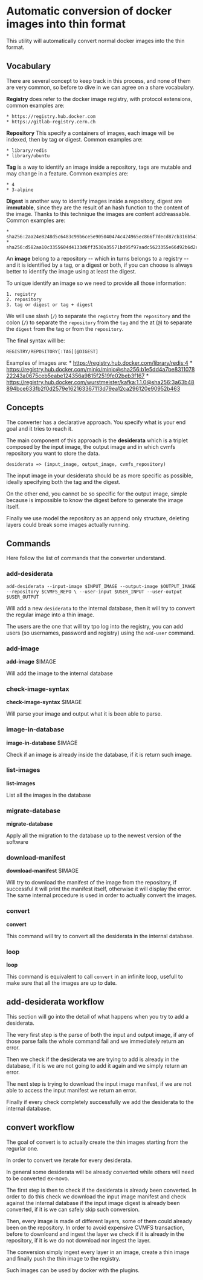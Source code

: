 # Automatic conversion of docker images into thin format

This utility will automatically convert normal docker images into the thin
format.

## Vocabulary

There are several concept to keep track in this process, and none of them are
very common, so before to dive in we can agree on a share vocabulary.

**Registry** does refer to the docker image registry, with protocol extensions,
common examples are:

    * https://registry.hub.docker.com
    * https://gitlab-registry.cern.ch

**Repository** This specify a containers of images, each image will be indexed,
then by tag or digest. Common examples are:
 
    * library/redis
    * library/ubuntu

**Tag** is a way to identify an image inside a repository, tags are mutable
and may change in a feature. Common examples are:

    * 4
    * 3-alpine

**Digest** is another way to identify images inside a repository, digest are
**immutable**, since they are the result of an hash function to the content of
the image. Thanks to this technique the images are content addreassable.
Common examples are:

    * sha256:2aa24e8248d5c6483c99b6ce5e905040474c424965ec866f7decd87cb316b541
    * sha256:d582aa10c3355604d4133d6ff3530a35571bd95f97aadc5623355e66d92b6d2c


An **image** belong to a repository -- which in turns belongs to a registry --
and it is identified by a tag, or a digest or both, if you can choose is always
better to identify the image using at least the digest.

To unique identify an image so we need to provide all those information:

    1. registry
    2. repository
    3. tag or digest or tag + digest

We will use slash (`/`) to separate the `registry` from the `repository` and
the colon (`/`) to separate the `repository` from the `tag` and the at (`@`) to
separate the `digest` from the tag or from the `repository`.

The final syntax will be:

    REGISTRY/REPOSITORY[:TAG][@DIGEST]

Examples of images are:
    * https://registry.hub.docker.com/library/redis:4
    * https://registry.hub.docker.com/minio/minio@sha256:b1e5dd4a7be831107822243a0675ceb5eabe124356a9815f2519fe02beb3f167
    * https://registry.hub.docker.com/wurstmeister/kafka:1.1.0@sha256:3a63b48894bce633fb2f0d2579e162163367113d79ea12ca296120e90952b463

## Concepts

The converter has a declarative approach. You specify what is your end goal and
it tries to reach it.

The main component of this approach is the **desiderata** which is a triplet
composed by the input image, the output image and in which cvmfs repository you
want to store the data.

    desiderata => (input_image, output_image, cvmfs_repository)

The input image in your desiderata should be as more specific as possible,
ideally specifying both the tag and the digest.

On the other end, you cannot be so specific for the output image, simple
because is impossible to know the digest before to generate the image itself.

Finally we use model the repository as an append only structure, deleting
layers could break some images actually running.

## Commands

Here follow the list of commands that the converter understand.

### add-desiderata

`add-desiderata --input-image $INPUT_IMAGE --output-image $OUTPUT_IMAGE --repository $CVMFS_REPO \
        --user-input $USER_INPUT --user-output $USER_OUTPUT`

Will add a new `desiderata` to the internal database, then it will try to
convert the regular image into a thin image.

The users are the one that will try tpo log into the registry, you can add
users (so usernames, password and registry) using the `add-user` command.

### add-image

**add-image** $IMAGE

Will add the image to the internal database

### check-image-syntax

**check-image-syntax** $IMAGE

Will parse your image and output what it is been able to parse.

### image-in-database

**image-in-database** $IMAGE

Check if an image is already inside the database, if it is return such image.

### list-images

**list-images**

List all the images in the database

### migrate-database

**migrate-database**

Apply all the migration to the database up to the newest version of the
software

### download-manifest

**download-manifest** $IMAGE

Will try to download the manifest of the image from the repository, if
successful it will print the manifest itself, otherwise it will display the
error. The same internal procedure is used in order to actually convert the
images.

### convert

**convert**

This command will try to convert all the desiderata in the internal database.

### loop

**loop**

This command is equivalent to call `convert` in an infinite loop, usefull to
make sure that all the images are up to date.


## add-desiderata workflow

This section will go into the detail of what happens when you try to add a
desiderata.

The very first step is the parse of both the input and output image, if any of
those parse fails the whole command fail and we immediately return an error.

Then we check if the desiderata we are trying to add is already in the
database, if it is we are not going to add it again and we simply return an
error.

The next step is trying to download the input image manifest, if we are not
able to access the input manifest we return an error.

Finally if every check completely successfully we add the desiderata to the
internal database.

## convert workflow

The goal of convert is to actually create the thin images starting from the
regurlar one.

In order to convert we iterate for every desiderata.

In general some desiderata will be already converted while others will need to
be converted ex-novo.

The first step is then to check if the desiderata is already been converted.
In order to do this check we download the input image manifest and check
against the internal database if the input image digest is already been
converted, if it is we can safely skip such conversion. 

Then, every image is made of different layers, some of them could already been
on the repository.
In order to avoid expensive CVMFS transaction, before to downloand and ingest
the layer we check if it is already in the repository, if it is we do not
download nor ingest the layer.

The conversion simply ingest every layer in an image, create a thin image and
finally push the thin image to the registry.

Such images can be used by docker with the plugins.


